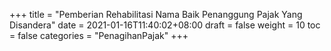 +++
title = "Pemberian Rehabilitasi Nama Baik Penanggung Pajak Yang Disandera"
date = 2021-01-16T11:40:02+08:00
draft = false
weight = 10
toc = false
categories = "PenagihanPajak"
+++